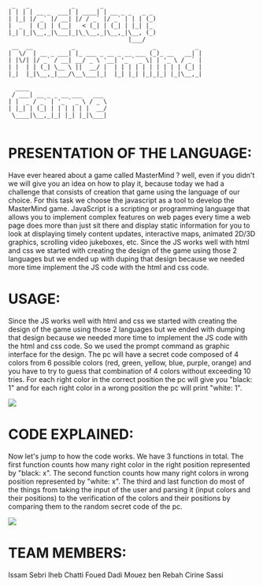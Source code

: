 ```
 _   _            _       _               
| | | | __ _  ___| | ____| | __ _ _   _ _ 
| |_| |/ _` |/ __| |/ / _` |/ _` | | | (_)
|  _  | (_| | (__|   < (_| | (_| | |_| |_ 
|_| |_|\__,_|\___|_|\_\__,_|\__,_|\__, (_)
                                  |___/   
 __  __           _                      _           _ 
|  \/  | __ _ ___| |_ ___ _ __ _ __ ___ (_)_ __   __| |
| |\/| |/ _` / __| __/ _ \ '__| '_ ` _ \| | '_ \ / _` |
| |  | | (_| \__ \ ||  __/ |  | | | | | | | | | | (_| |
|_|  |_|\__,_|___/\__\___|_|  |_| |_| |_|_|_| |_|\__,_|
                                                       
  ____                      
 / ___| __ _ _ __ ___   ___ 
| |  _ / _` | '_ ` _ \ / _ \
| |_| | (_| | | | | | |  __/
 \____|\__,_|_| |_| |_|\___|
                            
```

# PRESENTATION OF THE LANGUAGE:

Have ever heared about a game called MasterMind ? well, even if you didn't we will give you an idea on how to play it, because today we had a challenge that consists of creation that game using the language of our choice.
For this task we choose the javascript as a tool to develop the MasterMind game. JavaScript is a scripting or programming language that allows you to implement complex features on web pages every time a web page does more than just sit there and display static information for you to look at displaying timely content updates, interactive maps, animated 2D/3D graphics, scrolling video jukeboxes, etc. Since the JS works well with html and css we started with creating the design of the game using those 2 languages but we ended up with duping that design because we needed more time implement the JS code with the html and css code.

# USAGE:

Since the JS works well with html and css we started with creating the design of the game using those 2 languages but we ended with dumping that design because we needed more time to implement the JS code with the html and css code. So we used the prompt command as graphic interface for the design. The pc will have a secret code composed of 4 colors from 6 possible colors (red, green, yellow, blue, purple, orange) and you have to try to guess that combination of 4 colors without exceeding 10 tries. For each right color in the correct position the pc will give you "black: 1" and for each right color in a wrong position the pc will print "white: 1".

<img src="https://postimg.cc/JGnfWhRC?fbclid=IwAR1QcG6LdjI97AoCknhmwUvyZfydHO1MEBv_S4nbrDFiaYawiFgVUbH8nN0">

# CODE EXPLAINED:

Now let's jump to how the code works. We have 3 functions in total. The first function counts how many right color in the right position represented by "black: x". The second function counts how many right colors in wrong position represented by "white: x". The third and last function do most of the things from taking the input of the user and parsing it (input colors and their positions) to the verification of the colors and their positions by comparing them to the random secret code of the pc.

<img src="https://postimg.cc/bdzX3TMJ?fbclid=IwAR31NEEGTQM_vZ6bzJ4kxzr3g8QNhp9oy9plvnKPA2LPYXRHluxPCuR_RU0">

# TEAM MEMBERS:

Issam Sebri
Iheb Chatti
Foued Dadi
Mouez ben Rebah
Cirine Sassi
